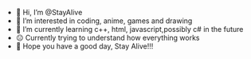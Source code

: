 - 👋 Hi, I’m @StayAIive
- 👀 I’m interested in coding, anime, games and drawing
- 🌱 I’m currently learning c++, html, javascript,possibly c# in the future
- 😐 Currently trying to understand how everything works
- 🥳 Hope you have a good day, Stay Alive!!!
